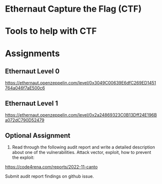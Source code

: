 # Ethernaut Capture the Flag (CTF)

# Tools to help with CTF

# Assignments

## Ethernaut Level 0

 https://ethernaut.openzeppelin.com/level/0x3049C00639E6dfC269ED1451764a046f7aE500c6

## Ethernaut Level 1

https://ethernaut.openzeppelin.com/level/0x2a24869323C0B13Dff24E196Ba072dC790D52479

## Optional Assignment
1) Read through the following audit report and write a detailed description about one of the vulnerabilities. Attack vector, exploit, how to prevent the exploit:

https://code4rena.com/reports/2022-11-canto

Submit audit report findings on github issue.
